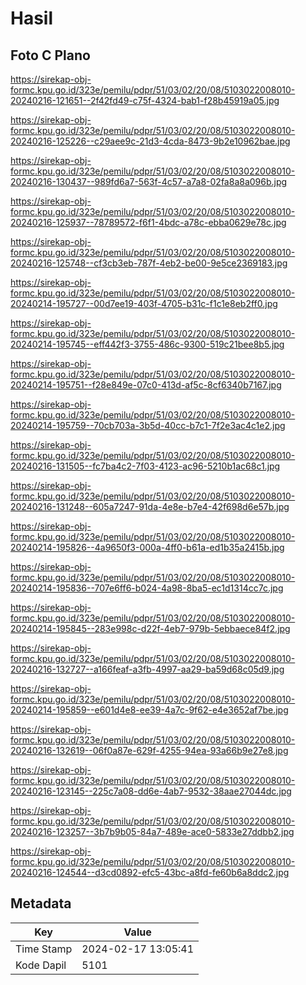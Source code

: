 # Hasil

## Foto C Plano

https://sirekap-obj-formc.kpu.go.id/323e/pemilu/pdpr/51/03/02/20/08/5103022008010-20240216-121651--2f42fd49-c75f-4324-bab1-f28b45919a05.jpg

https://sirekap-obj-formc.kpu.go.id/323e/pemilu/pdpr/51/03/02/20/08/5103022008010-20240216-125226--c29aee9c-21d3-4cda-8473-9b2e10962bae.jpg

https://sirekap-obj-formc.kpu.go.id/323e/pemilu/pdpr/51/03/02/20/08/5103022008010-20240216-130437--989fd6a7-563f-4c57-a7a8-02fa8a8a096b.jpg

https://sirekap-obj-formc.kpu.go.id/323e/pemilu/pdpr/51/03/02/20/08/5103022008010-20240216-125937--78789572-f6f1-4bdc-a78c-ebba0629e78c.jpg

https://sirekap-obj-formc.kpu.go.id/323e/pemilu/pdpr/51/03/02/20/08/5103022008010-20240216-125748--cf3cb3eb-787f-4eb2-be00-9e5ce2369183.jpg

https://sirekap-obj-formc.kpu.go.id/323e/pemilu/pdpr/51/03/02/20/08/5103022008010-20240214-195727--00d7ee19-403f-4705-b31c-f1c1e8eb2ff0.jpg

https://sirekap-obj-formc.kpu.go.id/323e/pemilu/pdpr/51/03/02/20/08/5103022008010-20240214-195745--eff442f3-3755-486c-9300-519c21bee8b5.jpg

https://sirekap-obj-formc.kpu.go.id/323e/pemilu/pdpr/51/03/02/20/08/5103022008010-20240214-195751--f28e849e-07c0-413d-af5c-8cf6340b7167.jpg

https://sirekap-obj-formc.kpu.go.id/323e/pemilu/pdpr/51/03/02/20/08/5103022008010-20240214-195759--70cb703a-3b5d-40cc-b7c1-7f2e3ac4c1e2.jpg

https://sirekap-obj-formc.kpu.go.id/323e/pemilu/pdpr/51/03/02/20/08/5103022008010-20240216-131505--fc7ba4c2-7f03-4123-ac96-5210b1ac68c1.jpg

https://sirekap-obj-formc.kpu.go.id/323e/pemilu/pdpr/51/03/02/20/08/5103022008010-20240216-131248--605a7247-91da-4e8e-b7e4-42f698d6e57b.jpg

https://sirekap-obj-formc.kpu.go.id/323e/pemilu/pdpr/51/03/02/20/08/5103022008010-20240214-195826--4a9650f3-000a-4ff0-b61a-ed1b35a2415b.jpg

https://sirekap-obj-formc.kpu.go.id/323e/pemilu/pdpr/51/03/02/20/08/5103022008010-20240214-195836--707e6ff6-b024-4a98-8ba5-ec1d1314cc7c.jpg

https://sirekap-obj-formc.kpu.go.id/323e/pemilu/pdpr/51/03/02/20/08/5103022008010-20240214-195845--283e998c-d22f-4eb7-979b-5ebbaece84f2.jpg

https://sirekap-obj-formc.kpu.go.id/323e/pemilu/pdpr/51/03/02/20/08/5103022008010-20240216-132727--a166feaf-a3fb-4997-aa29-ba59d68c05d9.jpg

https://sirekap-obj-formc.kpu.go.id/323e/pemilu/pdpr/51/03/02/20/08/5103022008010-20240214-195859--e601d4e8-ee39-4a7c-9f62-e4e3652af7be.jpg

https://sirekap-obj-formc.kpu.go.id/323e/pemilu/pdpr/51/03/02/20/08/5103022008010-20240216-132619--06f0a87e-629f-4255-94ea-93a66b9e27e8.jpg

https://sirekap-obj-formc.kpu.go.id/323e/pemilu/pdpr/51/03/02/20/08/5103022008010-20240216-123145--225c7a08-dd6e-4ab7-9532-38aae27044dc.jpg

https://sirekap-obj-formc.kpu.go.id/323e/pemilu/pdpr/51/03/02/20/08/5103022008010-20240216-123257--3b7b9b05-84a7-489e-ace0-5833e27ddbb2.jpg

https://sirekap-obj-formc.kpu.go.id/323e/pemilu/pdpr/51/03/02/20/08/5103022008010-20240216-124544--d3cd0892-efc5-43bc-a8fd-fe60b6a8ddc2.jpg


## Metadata

| Key        | Value               |
| ---------- | ------------------- |
| Time Stamp | 2024-02-17 13:05:41 |
| Kode Dapil | 5101                |



